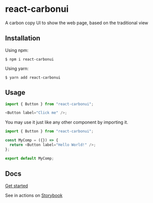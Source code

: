 # react-carbonui

A carbon copy UI to show the web page, based on the traditional view

## Installation

Using npm:

```shell
$ npm i react-carbonui
```

Using yarn:

```shell
$ yarn add react-carbonui
```

## Usage

```javascript
import { Button } from "react-carbonui";

<Button label="Click me" />;
```

You may use it just like any other component by importing it.

```javascript
import { Button } from "react-carbonui";

const MyComp = ({}) => {
  return <Button label="Hello World!" />;
};

export default MyComp;
```

## Docs

[Get started](https://github.com/hidaytrahman/react-carbonui/wiki)

See in actions on [Storybook](https://hidaytrahman.github.io/react-carbonui/)
